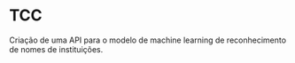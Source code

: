 # TCC
Criação de uma API para o modelo de machine learning de reconhecimento de nomes de instituições.
